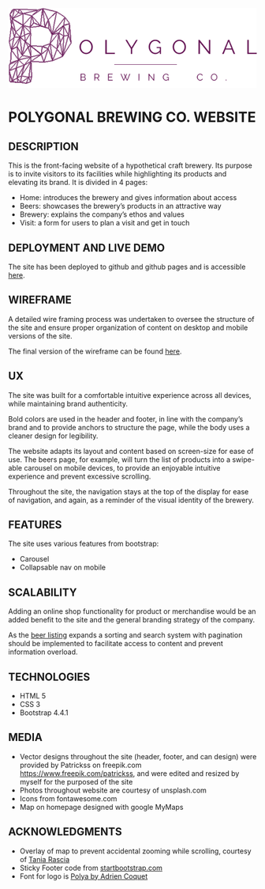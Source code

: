 ![alt text](assets/wireframes/polygonal-readme-logo.png "Polygonal Brewing Co. logo")

# POLYGONAL BREWING CO. WEBSITE

## DESCRIPTION

This is the front-facing website of a hypothetical craft brewery. Its purpose is to invite visitors to its facilities while highlighting its products and elevating its brand.
It is divided in 4 pages:

- Home: introduces the brewery and gives information about access
- Beers: showcases the brewery’s products in an attractive way
- Brewery: explains the company’s ethos and values
- Visit: a form for users to plan a visit and get in touch

## DEPLOYMENT AND LIVE DEMO

The site has been deployed to github and github pages and is accessible [here](https://jumboduck.github.io/Polygonal-Brewing-Co/).

## WIREFRAME

A detailed wire framing process was undertaken to oversee the structure of the site and ensure proper organization of content on desktop and mobile versions of the site.

The final version of the wireframe can be found [here](https://jumboduck.github.io/Polygonal-Brewing-Co/readme-assets/Polygonal-Brewing-Wireframe.pdf).

## UX

The site was built for a comfortable intuitive experience across all devices, while maintaining brand authenticity.

Bold colors are used in the header and footer, in line with the company’s brand and to provide anchors to structure the page, while the body uses a cleaner design for legibility.

The website adapts its layout and content based on screen-size for ease of use. The beers page, for example, will turn the list of products into a swipe-able carousel on mobile devices, to provide an enjoyable intuitive experience and prevent excessive scrolling.

Throughout the site, the navigation stays at the top of the display for ease of navigation, and again, as a reminder of the visual identity of the brewery.

## FEATURES

The site uses various features from bootstrap:

- Carousel
- Collapsable nav on mobile

## SCALABILITY

Adding an online shop functionality for product or merchandise would be an added benefit to the site and the general branding strategy of the company.

As the [beer listing](https://jumboduck.github.io/Polygonal-Brewing-Co/beers.html) expands a sorting and search system with pagination should be implemented to facilitate access to content and prevent information overload.

## TECHNOLOGIES

- HTML 5
- CSS 3
- Bootstrap 4.4.1

## MEDIA

- Vector designs throughout the site (header, footer, and can design) were provided by Patrickss on freepik.com https://www.freepik.com/patrickss, and were edited and resized by myself for the purposed of the site
- Photos throughout website are courtesy of unsplash.com
- Icons from fontawesome.com
- Map on homepage designed with google MyMaps

## ACKNOWLEDGMENTS

- Overlay of map to prevent accidental zooming while scrolling, courtesy of [Tania Rascia](https://www.taniarascia.com/prevent-mouse-scroll-from-zooming-on-embedded-google-maps/)
- Sticky Footer code from [startbootstrap.com](https://startbootstrap.com/snippets/sticky-footer-flexbox/)
- Font for logo is [Polya by Adrien Coquet](https://www.behance.net/gallery/20118341/POLYA-Free-Font_)
